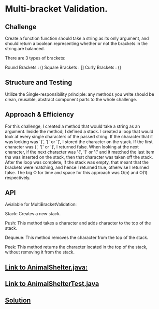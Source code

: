 # Multi-bracket Validation.


## Challenge
Create a function function should take a string as its only argument, and should return a boolean representing whether or not the brackets in the string are balanced.

There are 3 types of brackets:

Round Brackets : ()
Square Brackets : []
Curly Brackets : {}

## Structure and Testing
Utilize the Single-responsibility principle: any methods you write should be clean, reusable, abstract component parts to the whole challenge.


## Approach & Efficiency

For this challenge, I created a method that would take a string as an argument.
Inside the method, I defined a stack.
I created a loop that would look at every single characters of the passed string.
If the character that it was looking was '{', '[' or '(', I stored the character on the stack.
If the first character was {', '[' or '(', I returned false.
When looking at the next character, if the next character was '{', '[' or '(' and it matched the last item tha was inserted on the stack, then that character was taken off the stack.
After the loop was complete, if the stack was empty, that  meant that the brackets were matching, and hence I returned true, otherwise I returned false.
The big O for time and space for this approach was O(n) and O(1) respectively.

## API


Avialable for MultiBracketValidation:

  Stack: Creates a new stack.

  Push: This method takes a character and adds character to the top of the stack.

  Dequeue: This method removes the character from the top of the stack.

  Peek: This method returns the character located in the top of the stack, without removing it from the stack.



## [Link to AnimalShelter.java:](https://github.com/sadhikari07/data-structures-and-algorithms/blob/master/java401_code_challenges/src/main/java/java401_code_challenges/stack_and_queue/Node.java)

## [Link to AnimalShelterTest.java](https://github.com/sadhikari07/data-structures-and-algorithms/blob/master/java401_code_challenges/src/main/java/java401_code_challenges/stack_and_queue/Queue.java)


## [Solution]()